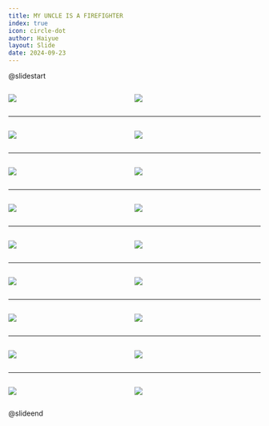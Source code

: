 ```yaml
---
title: MY UNCLE IS A FIREFIGHTER
index: true
icon: circle-dot
author: Haiyue
layout: Slide
date: 2024-09-23
---
```

 
@slidestart

<div style="display:flex">
<div style="flex:1">

![](/reading/english/Level-P/MY%20UNCLE%20IS%20A%20FIREFIGHTER/001.webp)
</div>
<div style="flex:1">

![](/reading/english/Level-P/MY%20UNCLE%20IS%20A%20FIREFIGHTER/002.webp)
</div>
</div>

---

<div style="display:flex">
<div style="flex:1">

![](/reading/english/Level-P/MY%20UNCLE%20IS%20A%20FIREFIGHTER/003.webp)
</div>
<div style="flex:1">

![](/reading/english/Level-P/MY%20UNCLE%20IS%20A%20FIREFIGHTER/004.webp)
</div>
</div>

---

<div style="display:flex">
<div style="flex:1">

![](/reading/english/Level-P/MY%20UNCLE%20IS%20A%20FIREFIGHTER/005.webp)
</div>
<div style="flex:1">

![](/reading/english/Level-P/MY%20UNCLE%20IS%20A%20FIREFIGHTER/006.webp)
</div>
</div>

---

<div style="display:flex">
<div style="flex:1">

![](/reading/english/Level-P/MY%20UNCLE%20IS%20A%20FIREFIGHTER/007.webp)
</div>
<div style="flex:1">

![](/reading/english/Level-P/MY%20UNCLE%20IS%20A%20FIREFIGHTER/008.webp)
</div>
</div>

---

<div style="display:flex">
<div style="flex:1">

![](/reading/english/Level-P/MY%20UNCLE%20IS%20A%20FIREFIGHTER/009.webp)
</div>
<div style="flex:1">

![](/reading/english/Level-P/MY%20UNCLE%20IS%20A%20FIREFIGHTER/010.webp)
</div>
</div>

---

<div style="display:flex">
<div style="flex:1">

![](/reading/english/Level-P/MY%20UNCLE%20IS%20A%20FIREFIGHTER/011.webp)
</div>
<div style="flex:1">

![](/reading/english/Level-P/MY%20UNCLE%20IS%20A%20FIREFIGHTER/012.webp)
</div>
</div>

---

<div style="display:flex">
<div style="flex:1">

![](/reading/english/Level-P/MY%20UNCLE%20IS%20A%20FIREFIGHTER/013.webp)
</div>
<div style="flex:1">

![](/reading/english/Level-P/MY%20UNCLE%20IS%20A%20FIREFIGHTER/014.webp)
</div>
</div>

---

<div style="display:flex">
<div style="flex:1">

![](/reading/english/Level-P/MY%20UNCLE%20IS%20A%20FIREFIGHTER/015.webp)
</div>
<div style="flex:1">

![](/reading/english/Level-P/MY%20UNCLE%20IS%20A%20FIREFIGHTER/016.webp)
</div>
</div>

---

<div style="display:flex">
<div style="flex:1">

![](/reading/english/Level-P/MY%20UNCLE%20IS%20A%20FIREFIGHTER/017.webp)
</div>
<div style="flex:1">

![](/reading/english/Level-P/MY%20UNCLE%20IS%20A%20FIREFIGHTER/018.webp)
</div>
</div>

@slideend